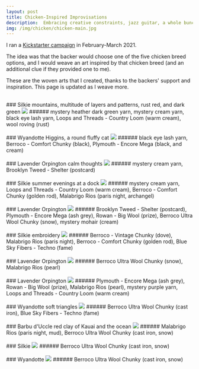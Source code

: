 ```yaml
---
layout: post
title: Chicken-Inspired Improvisations
description:  Embracing creative constraints, jazz guitar, a whole bunch of yarn, and beautiful chickens to kick the pandemic blues. 
img: /img/chicken/chicken-main.jpg
---
```


I ran a [Kickstarter campaign](https://www.kickstarter.com/projects/jeenalee/chicken-inspired-improvised-woven-art?ref=5g4ufo&token=d77bf698) in February-March 2021.

The idea was that the backer would choose one of the five chicken breed options, and I would weave an art inspired by that chicken breed (and an additional clue if they provided one to me).

These are the woven arts that I created, thanks to the backers' support and inspiration. This page is updated as I weave more.

<br/>
### Silkie
mountains, multitude of layers and patterns, rust red, and dark green

<img class="single" src="/img/chicken/chicken-1.jpg"/>
###### mystery heather dark green yarn, mystery cream yarn, black eye lash yarn, Loops and Threads - Country Loom (warm cream), wool roving (rust)

<br/>
<br/>
### Wyandotte
Higgins, a round fluffy cat

<img class="single" src="/img/chicken/chicken-2.jpg"/>
###### black eye lash yarn, Berroco - Comfort Chunky (black), Plymouth - Encore Mega (black, and cream)

<br/>
<br/>
### Lavender Orpington
calm thoughts

<img class="single" src="/img/chicken/chicken-3.jpg"/>
###### mystery cream yarn, Brooklyn Tweed - Shelter (postcard)


<br/>
<br/>
### Silkie
summer evenings at a dock

<img class="single" src="/img/chicken/chicken-4.jpg"/>
###### mystery cream yarn, Loops and Threads - Country Loom (warm cream), Berroco - Comfort Chunky (golden rod), Malabrigo Rios (paris night, archangel)


<br/>
<br/>
### Lavender Orpington

<img class="single" src="/img/chicken/chicken-5.jpg"/>
###### Brooklyn Tweed - Shelter (postcard), Plymouth - Encore Mega (ash grey), Rowan - Big Wool (prize), Berroco Ultra Wool Chunky (snow), mystery mohair (cream)


<br/>
<br/>
### Silkie
embroidery 

<img class="single" src="/img/chicken/chicken-6.jpg"/>
###### Berroco - Vintage Chunky (dove), Malabrigo Rios (paris night), Berroco - Comfort Chunky (golden rod), Blue Sky Fibers - Techno (fame)


<br/>
<br/>
### Lavender Orpington 

<img class="single" src="/img/chicken/chicken-7.jpg"/>
###### Berroco Ultra Wool Chunky (snow), Malabrigo Rios (pearl)


<br/>
<br/>
### Lavender Orpington 

<img class="single" src="/img/chicken/chicken-8.jpg"/>
###### Plymouth - Encore Mega (ash grey), Rowan - Big Wool (prize), Malabrigo Rios (pearl), mystery purple yarn, Loops and Threads - Country Loom (warm cream)


<br/>
<br/>
### Wyandotte
soft triangles

<img class="single" src="/img/chicken/chicken-9.jpg"/>
###### Berroco Ultra Wool Chunky (cast iron), Blue Sky Fibers - Techno (fame)


<br/>
<br/>
### Barbu d'Uccle
red clay of Kauai and the ocean

<img class="single" src="/img/chicken/chicken-10.jpg"/>
###### Malabrigo Rios (paris night, mud), Berroco Ultra Wool Chunky (cast iron, snow)


<br/>
<br/>
### Silkie

<img class="single" src="/img/chicken/chicken-11.jpg"/>
###### Berroco Ultra Wool Chunky (cast iron, snow)


<br/>
<br/>
### Wyandotte

<img class="single" src="/img/chicken/chicken-12.jpg"/>
###### Berroco Ultra Wool Chunky (cast iron, snow)


